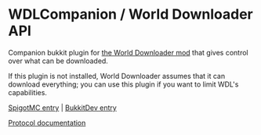 # WDLCompanion / World Downloader API

Companion bukkit plugin for [the World Downloader mod](https://github.com/Pokechu22/WorldDownloader) that gives control over what can be downloaded.

If this plugin is not installed, World Downloader assumes that it can download everything; you can use this plugin if you want to limit WDL's capabilities.

[SpigotMC entry](https://www.spigotmc.org/resources/world-downloader-api-wdlcompanion.19950/) | [BukkitDev entry](http://dev.bukkit.org/bukkit-plugins/wdl-companion/)

[Protocol documentation](http://wiki.vg/Plugin_channels/World_downloader)